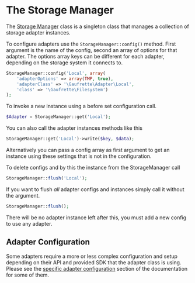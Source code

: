The Storage Manager
===================

The [Storage Manager](../../src/Storage/StorageManager.php) class is a singleton class that manages a collection of storage adapter instances.

To configure adapters use the ```StorageManager::config()``` method. First argument is the name of the config, second an array of options for that adapter. The options array keys can be different for each adapter, depending on the storage system it connects to.

```php
StorageManager::config('Local', array(
	'adapterOptions' => array(TMP, true),
	'adapterClass' => '\Gaufrette\Adapter\Local',
	'class' => '\Gaufrette\Filesystem')
);
````

To invoke a new instance using a before set configuration call.

```php
$Adapter = StorageManager::get('Local');
```

You can also call the adapter instances methods like this

```php
StorageManager::get('Local')->write($key, $data);
```

Alternatively you can pass a config array as first argument to get an instance using these settings that is not in the configuration.

To delete configs and by this the instance from the StorageManager call

```php
StorageManager::flush('Local');
```

If you want to flush *all* adapter configs and instances simply call it without the argument.

```php
StorageManager::flush();
```

There will be no adapter instance left after this, you must add a new config to use any adapter.

Adapter Configuration
---------------------

Some adapters require a more or less complex configuration and setup depending on their API and provided SDK that the adapter class is using. Please see the [specific adapter configuration](Specific-Adapter-Configurations.md) section of the documentation for some of them.
